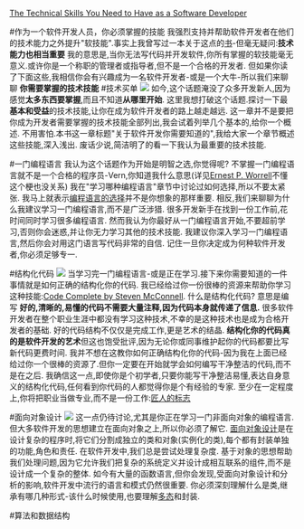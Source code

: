 [The Technical Skills You Need to Have as a Software Developer](https://dzone.com/articles/the-technical-skills-you-need-to-have-as-a-softwar)

#作为一个软件开发人员，你必须掌握的技能
我强烈支持并帮助软件开发者在他们的技术能力之外提升"软技能".事实上我曾写过一本关于这点的[书](http://simpleprogrammer.com/softskills)-但毫无疑问:**技术能力也相当重要**
我的意思是,当你无法写代码并开发软件,你所有掌握的软技能毫无意义.或许你是一个称职的管理者或指导者,但不是一个合格的开发者.
但如果你读了下面这些,我相信你会有兴趣成为一名软件开发者-或是一个大牛-所以我们来聊聊 **你需要掌握的技术技能**
#技术买单
![](https://spzone-simpleprogrammer.netdna-ssl.com/wp-content/uploads/2016/07/Technical-Skills-As-A-Software-Developer-1024x576.png)
如今,这个话题淹没了众多开发新人,因为感觉**太多东西要掌握**,而且不知道**从哪里开始**.
这里我想打破这个话题.探讨一下最**基本和受益**的技术技能,让你在成为软件开发者的路上越走越远.
这一章并不是要把你成为开发者需要掌握的技术技能全部列出,我会试着列举几个基本的,给你一个概述.
不用害怕.本书这一章标题"关于软件开发你需要知道的",我给大家一个章节概述这些技能,深入浅出.
废话少说,简洁明了的看一下我认为最重要的技术技能.

#一门编程语言
我认为这个话题作为开始是明智之选,你觉得呢?
不掌握一门编程语言就不是一个合格的程序员-Vern,你知道我什么意思(详见[Ernest P. Worrell](https://en.wikipedia.org/wiki/Ernest_P._Worrell)不懂这个梗也没关系)
我在"学习哪种编程语言"章节中讨论过如何选择,所以不要太紧张.
我马上就表示[编程语言的选择](https://simpleprogrammer.com/2013/12/02/programming-language-learn/)并不是你想象的那样重要.
相反,我们来聊聊为什么我建议学习一门编程语言,而不是广泛涉猎.
很多开发新手在找到一份工作前,花时间同时学习很多编程语言.
然而我认为你最好从一门编程语言开始,不要超前学习,否则你会迷惑,并让你无力学习其他的技术技能.
我建议你深入学习一门编程语言,然后你会对用这门语言写代码非常的自信.
记住一旦你决定成为何种软件开发者,你必须足够专一.

#结构化代码
![](https://spzone-simpleprogrammer.netdna-ssl.com/wp-content/uploads/2016/07/Depositphotos_25021863_l-2015-1-768x512.jpg)
当学习完一门编程语言-或是正在学习.接下来你需要知道的一件事情就是如何正确的结构化你的代码.
我已经给过你一份很棒的资源来帮助你学习这种技能:[Code Complete by Steven McConnell](http://www.amazon.com/exec/obidos/ASIN/0735619670/makithecompsi-20).
什么是结构化代码?
意思是编写 **好的,清晰的,易懂的代码不需要大量注释,因为代码本身就传递了信息.**
很多软件开发者在整个职业生涯中都没有学习这种技术,不幸的是这种技术也是成为合格开发者的基础.
好的代码结构不仅仅是完成工作,更是艺术的结晶.
**结构化你的代码真的是软件开发的艺术**但这也饱受批评,因为无论你或同事维护起你的代码都要比写新代码更费时间.
我并不想在这教你如何正确结构化你的代码-因为我在上面已经给过你一个很棒的资源了.但你一定要在开始就学会如何编写干净整洁的代码,而不是在之后.
我确信这一点,即使你是个初学者,只要你能写干净整洁易懂,表达自身意义的结构化代码,任何看到你代码的人都觉得你是个有经验的专家.
至少在一定程度上,你将把职业当做专业,而不是一份工作:[匠人的标志](http://www.amazon.com/exec/obidos/ASIN/0137081073/makithecompsi-20)

#面向对象设计
![](https://spzone-simpleprogrammer.netdna-ssl.com/wp-content/uploads/2016/07/OOD-768x768.png)
这一点仍待讨论,尤其是你正在学习一门非面向对象的编程语言.但大多软件开发的思想建立在面向对象之上,所以你必须了解它.
[面向对象设计](http://www.amazon.com/exec/obidos/ASIN/020189551X/makithecompsi-20)是在设计复杂的程序时,将它们分割成独立的类和对象(实例化的类),每个都有封装单独的功能,角色和责任.
在软件开发中,我们总是尝试处理复杂度.
基于对象的思想帮助我们处理问题,因为它允许我们把复杂的系统定义并设计成相互联系的组件,而不是设计成一个复杂的整体.
如今有大量的函数语言,但你会发现,受面向对象设计和分析的影响,软件开发中流行的语言和模式仍然很重要.
你必须深刻理解什么是类,继承有哪几种形式-该什么时候使用,也要理解[多态](https://simpleprogrammer.com/2013/01/13/so-you-think-you-can-polymorph/)和封装.

#算法和数据结构
